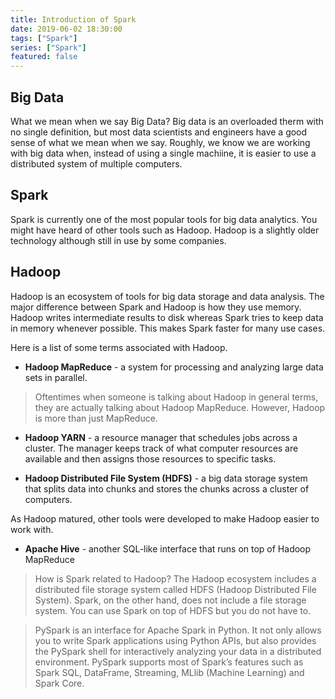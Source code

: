 ```yaml
---
title: Introduction of Spark
date: 2019-06-02 18:30:00
tags: ["Spark"]
series: ["Spark"]
featured: false
---
```

<!--more-->

## Big Data
What we mean when we say Big Data? Big data is an overloaded therm with no single definition, but most data scientists and engineers have a good sense of what we mean when we say. Roughly, we know we are working with big data when, instead of using a single machiine, it is easier to use a distributed system of multiple computers.

## Spark
Spark is currently one of the most popular tools for big data analytics. You might have heard of other tools such as Hadoop. Hadoop is a slightly older technology although still in use by some companies. 

## Hadoop
Hadoop is an ecosystem of tools for big data storage and data analysis. The major difference between Spark and Hadoop is how they use memory. Hadoop writes intermediate results to disk whereas Spark tries to keep data in memory whenever possible. This makes Spark faster for many use cases.

Here is a list of some terms associated with Hadoop.

- **Hadoop MapReduce** - a system for processing and analyzing large data sets in parallel.

> Oftentimes when someone is talking about Hadoop in general terms, they are actually talking about Hadoop MapReduce. However, Hadoop is more than just MapReduce. 

- **Hadoop YARN** - a resource manager that schedules jobs across a cluster. The manager keeps track of what computer resources are available and then assigns those resources to specific tasks.

- **Hadoop Distributed File System (HDFS)** - a big data storage system that splits data into chunks and stores the chunks across a cluster of computers.

As Hadoop matured, other tools were developed to make Hadoop easier to work with. 

- **Apache Hive** - another SQL-like interface that runs on top of Hadoop MapReduce


> How is Spark related to Hadoop? The Hadoop ecosystem includes a distributed file storage system called HDFS (Hadoop Distributed File System). Spark, on the other hand, does not include a file storage system. You can use Spark on top of HDFS but you do not have to. 


> PySpark is an interface for Apache Spark in Python. It not only allows you to write Spark applications using Python APIs, but also provides the PySpark shell for interactively analyzing your data in a distributed environment. PySpark supports most of Spark’s features such as Spark SQL, DataFrame, Streaming, MLlib (Machine Learning) and Spark Core.